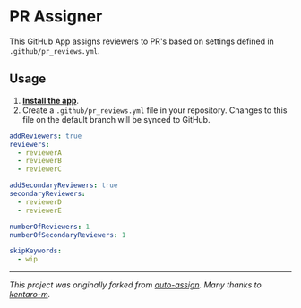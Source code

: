 # PR Assigner

This GitHub App assigns reviewers to PR's based on settings defined in `.github/pr_reviews.yml`.

## Usage

1. **[Install the app](https://github.com/apps/pr-assigner)**.
2. Create a `.github/pr_reviews.yml` file in your repository. Changes to this file on the default branch will be synced to GitHub.

```yaml
addReviewers: true
reviewers:
  - reviewerA
  - reviewerB
  - reviewerC

addSecondaryReviewers: true
secondaryReviewers:
  - reviewerD
  - reviewerE

numberOfReviewers: 1
numberOfSecondaryReviewers: 1

skipKeywords:
  - wip
```

---

*This project was originally forked from [auto-assign](https://github.com/kentaro-m/auto-assign). Many thanks to [kentaro-m](https://github.com/kentaro-m).*
